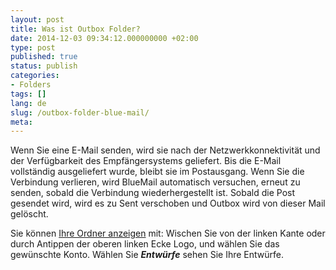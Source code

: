 ```yaml
---
layout: post
title: Was ist Outbox Folder?
date: 2014-12-03 09:34:12.000000000 +02:00
type: post
published: true
status: publish
categories:
- Folders
tags: []
lang: de
slug: /outbox-folder-blue-mail/
meta:
---
```


Wenn Sie eine E-Mail senden, wird sie nach der Netzwerkkonnektivität und der Verfügbarkeit des Empfängersystems geliefert. Bis die E-Mail vollständig ausgeliefert wurde, bleibt sie im Postausgang. Wenn Sie die Verbindung verlieren, wird BlueMail automatisch versuchen, erneut zu senden, sobald die Verbindung wiederhergestellt ist. Sobald die Post gesendet wird, wird es zu Sent verschoben und Outbox wird von dieser Mail gelöscht.

Sie können [Ihre Ordner anzeigen](/navigieren-zwischen-Ordner/) mit: Wischen Sie von der linken Kante oder durch Antippen der oberen linken Ecke Logo, und wählen Sie das gewünschte Konto. Wählen Sie ***Entwürfe*** sehen Sie Ihre Entwürfe.
